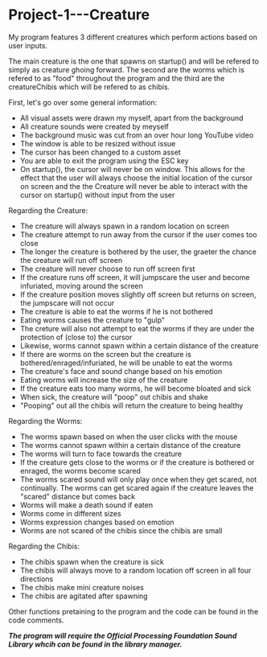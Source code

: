 # Project-1---Creature

My program features 3 different creatures which perform actions based on user inputs.

The main creature is the one that spawns on startup() and will be refered to simply as creature ghoing forward.
The second are the worms which is refered to as "food" throughout the program and the third are the creatureChibis which will be refered to as chibis.

First, let's go over some general information:

- All visual assets were drawn my myself, apart from the background
- All creature sounds were created by meyself
- The background music was cut from an over hour long YouTube video
- The window is able to be resized without issue
- The cursor has been changed to a custom asset
- You are able to exit the program using the ESC key
- On startup(), the cursor will never be on window. This allows for the effect that the user will always choose the initial location of the cursor on screen and the the Creature   will never be able to interact with the cursor on startup() without input from the user

Regarding the Creature:

- The creature will always spawn in a random location on screen
- The creature attempt to run away from the cursor if the user comes too close
- The longer the creature is bothered by the user, the graeter the chance the creature will run off screen
- The creature will never choose to run off screen first
- If the creature runs off screen, it will jumpscare the user and become infuriated, moving around the screen
- If the creature position moves slightly off screen but returns on screen, the jumpscare will not occur
- The creature is able to eat the worms if he is not bothered
- Eating worms causes the creature to "gulp"
- The creture will also not attempt to eat the worms if they are under the protection of (close to) the cursor
- Likewise, worms cannot spawn within a certain distance of the creature
- If there are worms on the screen but the creature is bothered/enraged/infuriated, he will be unable to eat the worms
- The creature's face and sound change based on his emotion
- Eating worms will increase the size of the creature
- If the creature eats too many worms, he will become bloated and sick
- When sick, the creature will "poop" out chibis and shake
- "Pooping" out all the chibis will return the creature to being healthy

Regarding the Worms:

- The worms spawn based on when the user clicks with the mouse
- The worms cannot spawn within a certain distance of the creature
- The worms will turn to face towards the creature
- If the creature gets close to the worms or if the creature is bothered or enraged, the worms become scared
- The worms scared sound will only play once when they get scared, not continually. The worms can get scared again if the creature leaves the "scared" distance but comes back
- Worms will make a death sound if eaten
- Worms come in different sizes
- Worms expression changes based on emotion
- Worms are not scared of the chibis since the chibis are small

Regarding the Chibis:

- The chibis spawn when the creature is sick
- The chibis will always move to a random location off screen in all four directions
- The chibis make mini creature noises
- The chibis are agitated after spawning 


Other functions pretaining to the program and the code can be found in the code comments. 

***The program will require the Official Processing Foundation Sound Library whcih can be found in the library manager.*** 
